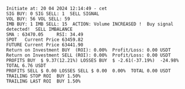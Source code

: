     Initiate at: 20 04 2024 12:14:49 - cet
    SIG BUY: 0 SIG SELL: 1  SELL SIGNAL
    VOL BUY: 56 VOL SELL: 59
    IMB BUY: 1 IMB SELL: 15  ACTION: Volume INCREASED !  Buy signal detected!  SELL IMBALANCE
    SMA : 63470.05     RSI: 34.49
    SPOT   Current Price 63459.82
    FUTURE Current Price 63441.90
    Return on Investment BUY  (ROI): 0.00%  Profit/Loss: 0.00 USDT
    Return on Investment SELL (ROI): 0.00%  Profit/Loss: 0.00 USDT
    PROFITS BUY  $ 9.37(12.21%) LOSSES BUY  $ -2.61(-37.19%)  -24.98%  TOTAL 6.76 USDT
    PROFITS SELL $ 0.00 LOSSES SELL $ 0.00  0.00%  TOTAL 0.00 USDT
    TRAILING STOP ROI  BUY 1.50%
    TRAILING LAST ROI  BUY 1.50%
